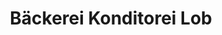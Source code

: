 ---
title: "Bäckerei Konditorei Lob"
url: /bergisch-gladbach/baeckerei-konditorei-lob/
shop: Bäckerei
---